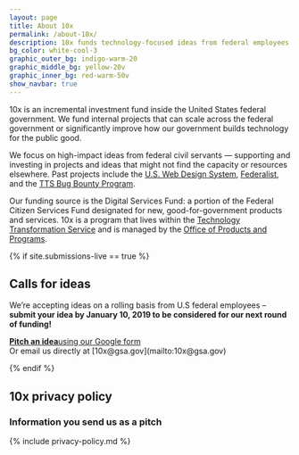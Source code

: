 ```yaml
---
layout: page
title: About 10x
permalink: /about-10x/
description: 10x funds technology-focused ideas from federal employees with an aim to improve the experience all people have with our government.
bg_color: white-cool-3
graphic_outer_bg: indigo-warm-20
graphic_middle_bg: yellow-20v
graphic_inner_bg: red-warm-50v
show_navbar: true
---
```


10x is an incremental investment fund inside the United States federal government. We fund internal projects that can scale across the federal government or significantly improve how our government builds technology for the public good.

We focus on high-impact ideas from federal civil servants — supporting and investing in projects and ideas that might not find the capacity or resources elsewhere. Past projects include the [U.S. Web Design System](https://designsystem.digital.gov), [Federalist](https://federalist.18f.gov), and the [TTS Bug Bounty Program](https://hackerone.com/tts).

Our funding source is the Digital Services Fund: a portion of the Federal Citizen Services Fund designated for new, good-for-government products and services. 10x is a program that lives within the [Technology Transformation Service](https://www.gsa.gov/about-us/organization/federal-acquisition-service/technology-transformation-services) and is managed by the [Office of Products and Programs](https://www.gsa.gov/about-us/organization/federal-acquisition-service/technology-transformation-services/office-of-products-and-programs).

{% if site.submissions-live == true %}

<h2 class="docs-h2">Calls for ideas</h2>

We’re accepting ideas on a rolling basis from U.S federal employees &ndash; <strong>submit your idea by January 10, 2019 to be considered for our next round of funding!</strong>

<div class="g-row tablet:display-flex tablet:align-items-center clearfix margin-top-2 tablet:margin-top-3">
  <a href="{{ site.submission_form }}" class="g-col tablet:g-col-auto background-color-red-warm-50v color-white padding-2 border-radius-small tablet:margin-right-5 text-decoration-none hover:background-color-indigo-warm-50v text-align-center margin-top-2 tablet:margin-top-0"><strong class="tablet:font-sans-8">Pitch an idea</strong><span class="font-sans-6 font-weight-300 display-block color-white">using our Google form</span></a>
</div>
Or email us directly at [10x@gsa.gov](mailto:10x@gsa.gov)

{% endif %}



<h2 class="docs-h2">10x privacy policy</h2>

### Information you send us as a pitch

{% include privacy-policy.md %}
